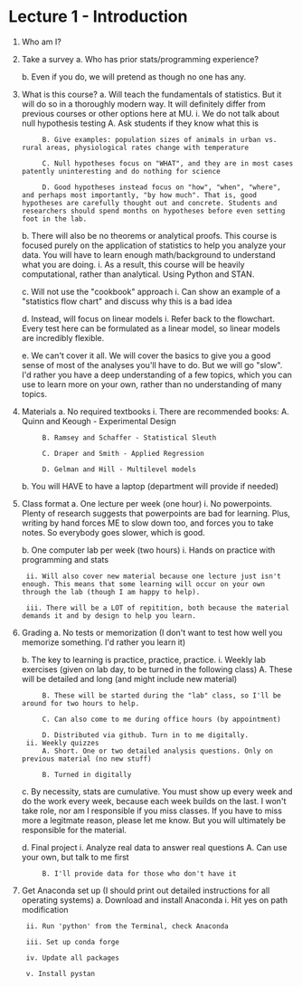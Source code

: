 # Lecture 1 - Introduction

1. Who am I?

2. Take a survey
	a. Who has prior stats/programming experience?
	
	b. Even if you do, we will pretend as though no one has any.

3. What is this course?
	a. Will teach the fundamentals of statistics. But it will do so in a thoroughly modern way. It will definitely differ from previous courses or other options here at MU.
		i. We do not talk about null hypothesis testing
			A. Ask students if they know what this is

			B. Give examples: population sizes of animals in urban vs. rural areas, physiological rates change with temperature

			C. Null hypotheses focus on "WHAT", and they are in most cases patently uninteresting and do nothing for science

			D. Good hypotheses instead focus on "how", "when", "where", and perhaps most importantly, "by how much". That is, good hypotheses are carefully thought out and concrete. Students and researchers should spend months on hypotheses before even setting foot in the lab.
	
	b. There will also be no theorems or analytical proofs. This course is focused purely on the application of statistics to help you analyze your data. You will have to learn enough math/background to understand what you are doing.
		i. As a result, this course will be heavily computational, rather than analytical. Using Python and STAN.
	
	c. Will not use the "cookbook" approach
		i. Can show an example of a "statistics flow chart" and discuss why this is a bad idea
	
	d. Instead, will focus on linear models
		i. Refer back to the flowchart. Every test here can be formulated as a linear model, so linear models are incredibly flexible.

	e. We can't cover it all. We will cover the basics to give you a good sense of most of the analyses you'll have to do. But we will go "slow". I'd rather you have a deep understanding of a few topics, which you can use to learn more on your own, rather than no understanding of many topics.

4. Materials
	a. No required textbooks
		i. There are recommended books:
			A. Quinn and Keough - Experimental Design
	
			B. Ramsey and Schaffer - Statistical Sleuth
	
			C. Draper and Smith - Applied Regression
	
			D. Gelman and Hill - Multilevel models

	b. You will HAVE to have a laptop (department will provide if needed)

5. Class format
	a. One lecture per week (one hour)
		i. No powerpoints. Plenty of research suggests that powerpoints are bad for learning. Plus, writing by hand forces ME to slow down too, and forces you to take notes. So everybody goes slower, which is good.

	b. One computer lab per week (two hours)
		i. Hands on practice with programming and stats
	
		ii. Will also cover new material because one lecture just isn't enough. This means that some learning will occur on your own through the lab (though I am happy to help).
	
		iii. There will be a LOT of repitition, both because the material demands it and by design to help you learn.

6. Grading
	a. No tests or memorization (I don't want to test how well you memorize something. I'd rather you learn it)

	b. The key to learning is practice, practice, practice.
		i. Weekly lab exercises (given on lab day, to be turned in the following class)
			A. These will be detailed and long (and might include new material)
	
			B. These will be started during the "lab" class, so I'll be around for two hours to help.
	
			C. Can also come to me during office hours (by appointment)
	
			D. Distributed via github. Turn in to me digitally.
		ii. Weekly quizzes
			A. Short. One or two detailed analysis questions. Only on previous material (no new stuff)
	
			B. Turned in digitally

	c. By necessity, stats are cumulative. You must show up every week and do the work every week, because each week builds on the last. I won't take role, nor am I responsible if you miss classes. If you have to miss more a legitmate reason, please let me know. But you will ultimately be responsible for the material.

	d. Final project
		i. Analyze real data to answer real questions
			A. Can use your own, but talk to me first
	
			B. I'll provide data for those who don't have it

7. Get Anaconda set up (I should print out detailed instructions for all operating systems)
	a. Download and install Anaconda
		i. Hit yes on path modification
	
		ii. Run 'python' from the Terminal, check Anaconda
	
		iii. Set up conda forge
	
		iv. Update all packages
	
		v. Install pystan

